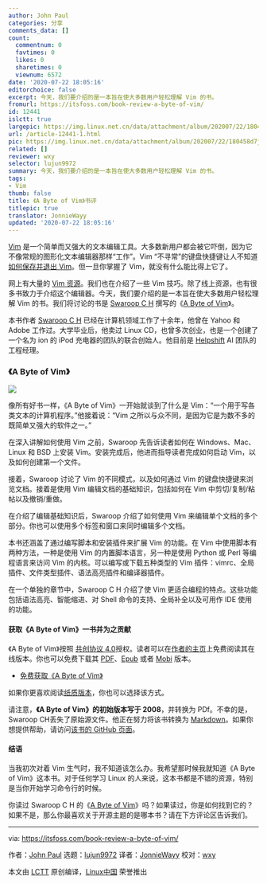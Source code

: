 ```yaml
---
author: John Paul
categories: 分享
comments_data: []
count:
  commentnum: 0
  favtimes: 0
  likes: 0
  sharetimes: 0
  viewnum: 6572
date: '2020-07-22 18:05:16'
editorchoice: false
excerpt: 今天，我们要介绍的是一本旨在使大多数用户轻松理解 Vim 的书。
fromurl: https://itsfoss.com/book-review-a-byte-of-vim/
id: 12441
islctt: true
largepic: https://img.linux.net.cn/data/attachment/album/202007/22/180458d7jpfe51l41f1cb5.png
url: /article-12441-1.html
pic: https://img.linux.net.cn/data/attachment/album/202007/22/180458d7jpfe51l41f1cb5.png.thumb.jpg
related: []
reviewer: wxy
selector: lujun9972
summary: 今天，我们要介绍的是一本旨在使大多数用户轻松理解 Vim 的书。
tags:
- Vim
thumb: false
title: 《A Byte of Vim》书评
titlepic: true
translator: JonnieWayy
updated: '2020-07-22 18:05:16'
---
```


[Vim](https://www.vim.org/) 是一个简单而又强大的文本编辑工具。大多数新用户都会被它吓倒，因为它不像常规的图形化文本编辑器那样“工作”。Vim “不寻常”的键盘快捷键让人不知道[如何保存并退出 Vim](https://itsfoss.com/how-to-exit-vim/)。但一旦你掌握了 Vim，就没有什么能比得上它了。


网上有大量的 [Vim 资源](https://linuxhandbook.com/basic-vim-commands/)。我们也在介绍了一些 Vim 技巧。除了线上资源，也有很多书致力于介绍这个编辑器。今天，我们要介绍的是一本旨在使大多数用户轻松理解 Vim 的书。我们将讨论的书是 [Swaroop C H](https://swaroopch.com/) 撰写的《[A Byte of Vim](https://vim.swaroopch.com/)》。


本书作者 [Swaroop C H](https://swaroopch.com/) 已经在计算机领域工作了十余年，他曾在 Yahoo 和 Adobe 工作过。大学毕业后，他卖过 Linux CD，也曾多次创业，也是一个创建了一个名为 ion 的 iPod 充电器的团队的联合创始人。他目前是 [Helpshift](https://www.helpshift.com/) AI 团队的工程经理。


### 《A Byte of Vim》


![](/data/attachment/album/202007/22/180458d7jpfe51l41f1cb5.png)


像所有好书一样，《A Byte of Vim》一开始就谈到了什么是 Vim：“一个用于写各类文本的计算机程序。”他接着说：“Vim 之所以与众不同，是因为它是为数不多的既简单又强大的软件之一。”


在深入讲解如何使用 Vim 之前，Swaroop 先告诉读者如何在 Windows、Mac、Linux 和 BSD 上安装 Vim。安装完成后，他进而指导读者完成如何启动 Vim，以及如何创建第一个文件。


接着，Swaroop 讨论了 Vim 的不同模式，以及如何通过 Vim 的键盘快捷键来浏览文档。接着是使用 Vim 编辑文档的基础知识，包括如何在 Vim 中剪切/复制/粘帖以及撤销/重做。


在介绍了编辑基础知识后，Swaroop 介绍了如何使用 Vim 来编辑单个文档的多个部分。你也可以使用多个标签和窗口来同时编辑多个文档。


本书还涵盖了通过编写脚本和安装插件来扩展 Vim 的功能。在 Vim 中使用脚本有两种方法，一种是使用 Vim 的内置脚本语言，另一种是使用 Python 或 Perl 等编程语言来访问 Vim 的内核。可以编写或下载五种类型的 Vim 插件：vimrc、全局插件、文件类型插件、语法高亮插件和编译器插件。


在一个单独的章节中，Swaroop C H 介绍了使 Vim 更适合编程的特点。这些功能包括语法高亮、智能缩进、对 Shell 命令的支持、全局补全以及可用作 IDE 使用的功能。


#### 获取《A Byte of Vim》一书并为之贡献


《A Byte of Vim》按照 [共创协议 4.0](https://creativecommons.org/licenses/by/4.0/)授权。读者可以在[作者的主页](https://vim.swaroopch.com/)上免费阅读其在线版本。你也可以免费下载其 [PDF](https://www.gitbook.com/download/pdf/book/swaroopch/byte-of-vim)、[Epub](https://www.gitbook.com/download/epub/book/swaroopch/byte-of-vim) 或者 [Mobi](https://www.gitbook.com/download/mobi/book/swaroopch/byte-of-vim) 版本。


* [免费获取《A Byte of Vim》](https://vim.swaroopch.com/)


如果你更喜欢阅读[纸质版本](https://swaroopch.com/buybook/)，你也可以选择该方式。


请注意，**《A Byte of Vim》的初始版本写于 2008**，并转换为 PDf。不幸的是，Swaroop CH丢失了原始源文件。他正在努力将该书转换为 [Markdown](https://itsfoss.com/best-markdown-editors-linux/)。如果你想提供帮助，请访问[该书的 GitHub 页面](https://github.com/swaroopch/byte-of-vim#status-incomplete)。


#### 结语


当我初次对着 Vim 生气时，我不知道该怎么办。我希望那时候我就知道《A Byte of Vim》这本书。对于任何学习 Linux 的人来说，这本书都是不错的资源，特别是当你开始学习命令行的时候。


你读过 Swaroop C H 的《[A Byte of Vim](https://vim.swaroopch.com/)》吗？如果读过，你是如何找到它的？如果不是，那么你最喜欢关于开源主题的是哪本书？请在下方评论区告诉我们。




---


via: <https://itsfoss.com/book-review-a-byte-of-vim/>


作者：[John Paul](https://itsfoss.com/author/john/) 选题：[lujun9972](https://github.com/lujun9972) 译者：[JonnieWayy](https://github.com/JonnieWayy) 校对：[wxy](https://github.com/wxy)


本文由 [LCTT](https://github.com/LCTT/TranslateProject) 原创编译，[Linux中国](https://linux.cn/) 荣誉推出